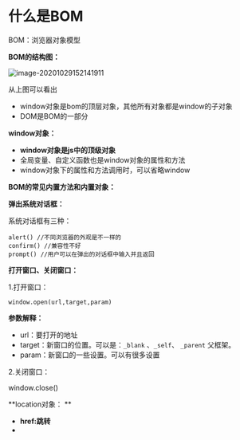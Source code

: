 # 什么是BOM

BOM：浏览器对象模型

**BOM的结构图：**

![image-20201029152141911](C:\Users\liuxz\AppData\Roaming\Typora\typora-user-images\image-20201029152141911.png)

从上图可以看出

- window对象是bom的顶层对象，其他所有对象都是window的子对象
- DOM是BOM的一部分

**window对象：**

- **window对象是js中的顶级对象**
- 全局变量、自定义函数也是window对象的属性和方法
- window对象下的属性和方法调用时，可以省略window

**BOM的常见内置方法和内置对象：**

**弹出系统对话框：**

系统对话框有三种：

```
alert() //不同浏览器的外观是不一样的
confirm() //兼容性不好
prompt() //用户可以在弹出的对话框中输入并且返回
```

**打开窗口、关闭窗口：**

1.打开窗口：

```
window.open(url,target,param)
```

**参数解释：**

- url：要打开的地址
- target：新窗口的位置。可以是：`_blank` 、`_self`、 `_parent` 父框架。
- param：新窗口的一些设置。可以有很多设置

2.关闭窗口：

window.close()

**location对象：	**

- **href:跳转**
- 